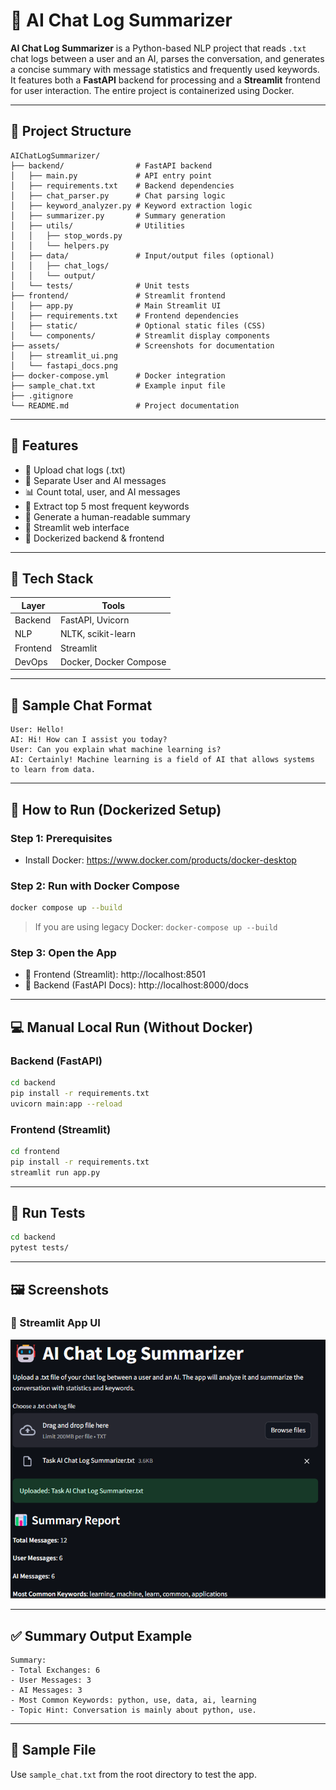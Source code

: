 # 🤖 AI Chat Log Summarizer

**AI Chat Log Summarizer** is a Python-based NLP project that reads `.txt` chat logs between a user and an AI, parses the conversation, and generates a concise summary with message statistics and frequently used keywords. It features both a **FastAPI** backend for processing and a **Streamlit** frontend for user interaction. The entire project is containerized using Docker.

---

## 📂 Project Structure
```
AIChatLogSummarizer/
├── backend/                # FastAPI backend
│   ├── main.py             # API entry point
│   ├── requirements.txt    # Backend dependencies
│   ├── chat_parser.py      # Chat parsing logic
│   ├── keyword_analyzer.py # Keyword extraction logic
│   ├── summarizer.py       # Summary generation
│   ├── utils/              # Utilities
│   │   ├── stop_words.py
│   │   └── helpers.py
│   ├── data/               # Input/output files (optional)
│   │   ├── chat_logs/
│   │   └── output/
│   └── tests/              # Unit tests
├── frontend/               # Streamlit frontend
│   ├── app.py              # Main Streamlit UI
│   ├── requirements.txt    # Frontend dependencies
│   ├── static/             # Optional static files (CSS)
│   └── components/         # Streamlit display components
├── assets/                 # Screenshots for documentation
│   ├── streamlit_ui.png
│   └── fastapi_docs.png
├── docker-compose.yml      # Docker integration
├── sample_chat.txt         # Example input file
├── .gitignore
└── README.md               # Project documentation
```

---

## 🚀 Features
- 📄 Upload chat logs (.txt)
- 🤖 Separate User and AI messages
- 📊 Count total, user, and AI messages
- 🔑 Extract top 5 most frequent keywords
- 🧠 Generate a human-readable summary
- 💬 Streamlit web interface
- 🐳 Dockerized backend & frontend

---

## 🧰 Tech Stack
| Layer      | Tools                 |
|------------|-----------------------|
| Backend    | FastAPI, Uvicorn     |
| NLP        | NLTK, scikit-learn   |
| Frontend   | Streamlit            |
| DevOps     | Docker, Docker Compose |

---

## 🧪 Sample Chat Format
```
User: Hello!
AI: Hi! How can I assist you today?
User: Can you explain what machine learning is?
AI: Certainly! Machine learning is a field of AI that allows systems to learn from data.
```

---

## 🐳 How to Run (Dockerized Setup)

### Step 1: Prerequisites
- Install Docker: https://www.docker.com/products/docker-desktop

### Step 2: Run with Docker Compose
```bash
docker compose up --build
```

> If you are using legacy Docker: `docker-compose up --build`

### Step 3: Open the App
- 🔗 Frontend (Streamlit): http://localhost:8501
- 🔗 Backend (FastAPI Docs): http://localhost:8000/docs

---

## 💻 Manual Local Run (Without Docker)

### Backend (FastAPI)
```bash
cd backend
pip install -r requirements.txt
uvicorn main:app --reload
```

### Frontend (Streamlit)
```bash
cd frontend
pip install -r requirements.txt
streamlit run app.py
```

---

## 🧪 Run Tests
```bash
cd backend
pytest tests/
```

---

## 🖼️ Screenshots

### 🔸 Streamlit App UI
![Streamlit UI](assets/streamlit_ui.png)


---

## ✅ Summary Output Example
```
Summary:
- Total Exchanges: 6
- User Messages: 3
- AI Messages: 3
- Most Common Keywords: python, use, data, ai, learning
- Topic Hint: Conversation is mainly about python, use.
```

---

## 📁 Sample File
Use `sample_chat.txt` from the root directory to test the app.


